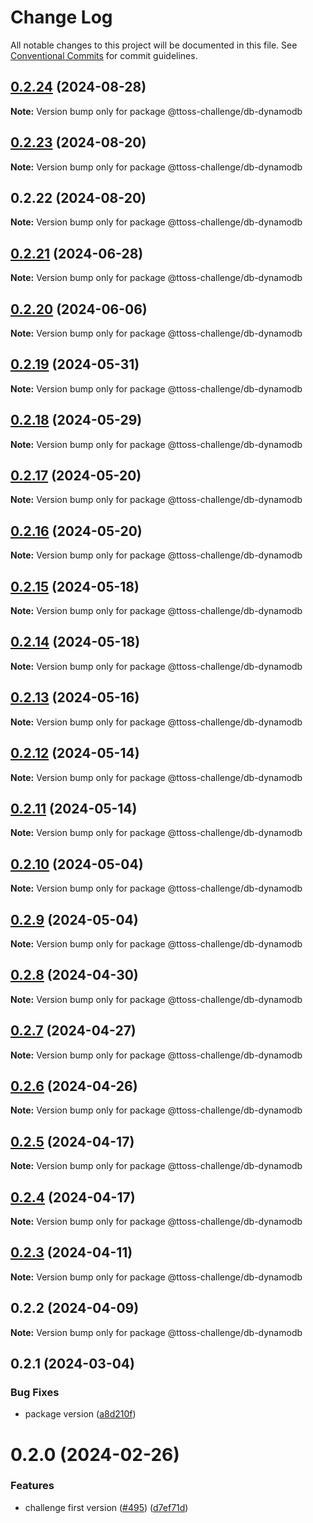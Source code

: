 # Change Log

All notable changes to this project will be documented in this file.
See [Conventional Commits](https://conventionalcommits.org) for commit guidelines.

## [0.2.24](https://github.com/ttoss/ttoss/compare/@ttoss-challenge/db-dynamodb@0.2.23...@ttoss-challenge/db-dynamodb@0.2.24) (2024-08-28)

**Note:** Version bump only for package @ttoss-challenge/db-dynamodb

## [0.2.23](https://github.com/ttoss/ttoss/compare/@ttoss-challenge/db-dynamodb@0.2.22...@ttoss-challenge/db-dynamodb@0.2.23) (2024-08-20)

**Note:** Version bump only for package @ttoss-challenge/db-dynamodb

## 0.2.22 (2024-08-20)

**Note:** Version bump only for package @ttoss-challenge/db-dynamodb

## [0.2.21](https://github.com/ttoss/ttoss/compare/@ttoss-challenge/db-dynamodb@0.2.20...@ttoss-challenge/db-dynamodb@0.2.21) (2024-06-28)

**Note:** Version bump only for package @ttoss-challenge/db-dynamodb

## [0.2.20](https://github.com/ttoss/ttoss/compare/@ttoss-challenge/db-dynamodb@0.2.19...@ttoss-challenge/db-dynamodb@0.2.20) (2024-06-06)

**Note:** Version bump only for package @ttoss-challenge/db-dynamodb

## [0.2.19](https://github.com/ttoss/ttoss/compare/@ttoss-challenge/db-dynamodb@0.2.18...@ttoss-challenge/db-dynamodb@0.2.19) (2024-05-31)

**Note:** Version bump only for package @ttoss-challenge/db-dynamodb

## [0.2.18](https://github.com/ttoss/ttoss/compare/@ttoss-challenge/db-dynamodb@0.2.17...@ttoss-challenge/db-dynamodb@0.2.18) (2024-05-29)

**Note:** Version bump only for package @ttoss-challenge/db-dynamodb

## [0.2.17](https://github.com/ttoss/ttoss/compare/@ttoss-challenge/db-dynamodb@0.2.16...@ttoss-challenge/db-dynamodb@0.2.17) (2024-05-20)

**Note:** Version bump only for package @ttoss-challenge/db-dynamodb

## [0.2.16](https://github.com/ttoss/ttoss/compare/@ttoss-challenge/db-dynamodb@0.2.15...@ttoss-challenge/db-dynamodb@0.2.16) (2024-05-20)

**Note:** Version bump only for package @ttoss-challenge/db-dynamodb

## [0.2.15](https://github.com/ttoss/ttoss/compare/@ttoss-challenge/db-dynamodb@0.2.14...@ttoss-challenge/db-dynamodb@0.2.15) (2024-05-18)

**Note:** Version bump only for package @ttoss-challenge/db-dynamodb

## [0.2.14](https://github.com/ttoss/ttoss/compare/@ttoss-challenge/db-dynamodb@0.2.13...@ttoss-challenge/db-dynamodb@0.2.14) (2024-05-18)

**Note:** Version bump only for package @ttoss-challenge/db-dynamodb

## [0.2.13](https://github.com/ttoss/ttoss/compare/@ttoss-challenge/db-dynamodb@0.2.12...@ttoss-challenge/db-dynamodb@0.2.13) (2024-05-16)

**Note:** Version bump only for package @ttoss-challenge/db-dynamodb

## [0.2.12](https://github.com/ttoss/ttoss/compare/@ttoss-challenge/db-dynamodb@0.2.11...@ttoss-challenge/db-dynamodb@0.2.12) (2024-05-14)

**Note:** Version bump only for package @ttoss-challenge/db-dynamodb

## [0.2.11](https://github.com/ttoss/ttoss/compare/@ttoss-challenge/db-dynamodb@0.2.10...@ttoss-challenge/db-dynamodb@0.2.11) (2024-05-14)

**Note:** Version bump only for package @ttoss-challenge/db-dynamodb

## [0.2.10](https://github.com/ttoss/ttoss/compare/@ttoss-challenge/db-dynamodb@0.2.9...@ttoss-challenge/db-dynamodb@0.2.10) (2024-05-04)

**Note:** Version bump only for package @ttoss-challenge/db-dynamodb

## [0.2.9](https://github.com/ttoss/ttoss/compare/@ttoss-challenge/db-dynamodb@0.2.8...@ttoss-challenge/db-dynamodb@0.2.9) (2024-05-04)

**Note:** Version bump only for package @ttoss-challenge/db-dynamodb

## [0.2.8](https://github.com/ttoss/ttoss/compare/@ttoss-challenge/db-dynamodb@0.2.7...@ttoss-challenge/db-dynamodb@0.2.8) (2024-04-30)

**Note:** Version bump only for package @ttoss-challenge/db-dynamodb

## [0.2.7](https://github.com/ttoss/ttoss/compare/@ttoss-challenge/db-dynamodb@0.2.6...@ttoss-challenge/db-dynamodb@0.2.7) (2024-04-27)

**Note:** Version bump only for package @ttoss-challenge/db-dynamodb

## [0.2.6](https://github.com/ttoss/ttoss/compare/@ttoss-challenge/db-dynamodb@0.2.5...@ttoss-challenge/db-dynamodb@0.2.6) (2024-04-26)

**Note:** Version bump only for package @ttoss-challenge/db-dynamodb

## [0.2.5](https://github.com/ttoss/ttoss/compare/@ttoss-challenge/db-dynamodb@0.2.4...@ttoss-challenge/db-dynamodb@0.2.5) (2024-04-17)

**Note:** Version bump only for package @ttoss-challenge/db-dynamodb

## [0.2.4](https://github.com/ttoss/ttoss/compare/@ttoss-challenge/db-dynamodb@0.2.3...@ttoss-challenge/db-dynamodb@0.2.4) (2024-04-17)

**Note:** Version bump only for package @ttoss-challenge/db-dynamodb

## [0.2.3](https://github.com/ttoss/ttoss/compare/@ttoss-challenge/db-dynamodb@0.2.2...@ttoss-challenge/db-dynamodb@0.2.3) (2024-04-11)

**Note:** Version bump only for package @ttoss-challenge/db-dynamodb

## 0.2.2 (2024-04-09)

**Note:** Version bump only for package @ttoss-challenge/db-dynamodb

## 0.2.1 (2024-03-04)

### Bug Fixes

- package version ([a8d210f](https://github.com/ttoss/ttoss/commit/a8d210f13bb82501e31c58002749ee270cd37e65))

# 0.2.0 (2024-02-26)

### Features

- challenge first version ([#495](https://github.com/ttoss/ttoss/issues/495)) ([d7ef71d](https://github.com/ttoss/ttoss/commit/d7ef71d0605910d46710d572ce022d627e17d8cd))
